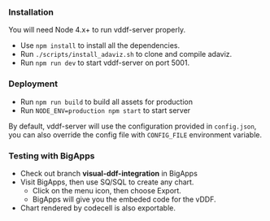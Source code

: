 ### Installation ###

You will need Node 4.x+ to run vddf-server properly. 

  * Use `npm install` to install all the dependencies.
  * Run `./scripts/install_adaviz.sh` to clone and compile adaviz.
  * Run `npm run dev` to start vddf-server on port 5001.

### Deployment  ###

  * Run `npm run build` to build all assets for production
  * Run `NODE_ENV=production npm start` to start server

By default, vddf-server will use the configuration provided in `config.json`, you can also override the config file with `CONFIG_FILE` environment variable.

### Testing with BigApps ###

  * Check out branch **visual-ddf-integration** in BigApps
  * Visit BigApps, then use SQ/SQL to create any chart.
    * Click on the menu icon, then choose Export.
    * BigApps will give you the embeded code for the vDDF.
  * Chart rendered by codecell is also exportable.

